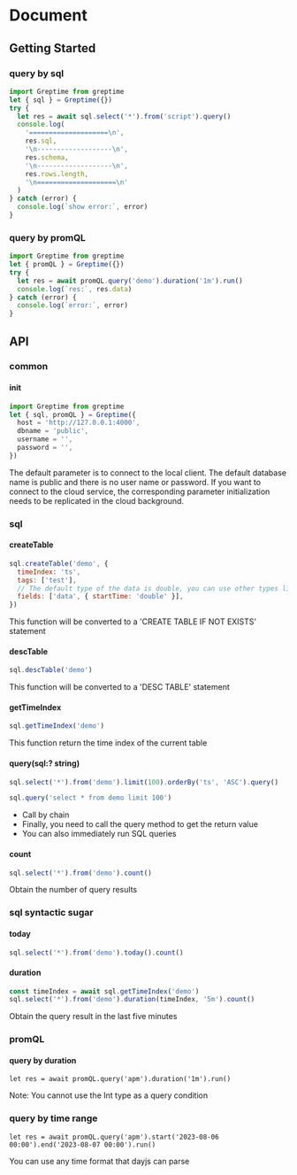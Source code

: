 # Document

## Getting Started

### query by sql

```js
import Greptime from greptime
let { sql } = Greptime({})
try {
  let res = await sql.select('*').from('script').query()
  console.log(
    '====================\n',
    res.sql,
    '\n-------------------\n',
    res.schema,
    '\n-------------------\n',
    res.rows.length,
    '\n====================\n'
  )
} catch (error) {
  console.log(`show error:`, error)
}
```

### query by promQL

```js
import Greptime from greptime
let { promQL } = Greptime({})
try {
  let res = await promQL.query('demo').duration('1m').run()
  console.log(`res:`, res.data)
} catch (error) {
  console.log(`error:`, error)
}
```

## API

### common

#### init

```js
import Greptime from greptime
let { sql, promQL } = Greptime({
  host = 'http://127.0.0.1:4000',
  dbname = 'public',
  username = '',
  password = '',
})

```

The default parameter is to connect to the local client. The default database name is public and there is no user name or password. If you want to connect to the cloud service, the corresponding parameter initialization needs to be replicated in the cloud background.

### sql

#### createTable

```js
sql.createTable('demo', {
  timeIndex: 'ts',
  tags: ['test'],
  // The default type of the data is double, you can use other types like this   {startTime: ''}
  fields: ['data', { startTime: 'double' }],
})
```

This function will be converted to a 'CREATE TABLE IF NOT EXISTS' statement

#### descTable

```js
sql.descTable('demo')
```

This function will be converted to a 'DESC TABLE' statement

#### getTimeIndex

```js
sql.getTimeIndex('demo')
```

This function return the time index of the current table

#### query(sql:? string)

```js
sql.select('*').from('demo').limit(100).orderBy('ts', 'ASC').query()

sql.query('select * from demo limit 100')
```

- Call by chain
- Finally, you need to call the query method to get the return value
- You can also immediately run SQL queries

#### count

```js
sql.select('*').from('demo').count()
```

Obtain the number of query results

### sql syntactic sugar

#### today

```js
sql.select('*').from('demo').today().count()
```

#### duration

```js
const timeIndex = await sql.getTimeIndex('demo')
sql.select('*').from('demo').duration(timeIndex, '5m').count()
```

Obtain the query result in the last five minutes

### promQL

#### query by duration

```
let res = await promQL.query('apm').duration('1m').run()
```

Note: You cannot use the Int type as a query condition

### query by time range

```
let res = await promQL.query('apm').start('2023-08-06 00:00').end('2023-08-07 00:00').run()
```

You can use any time format that dayjs can parse

